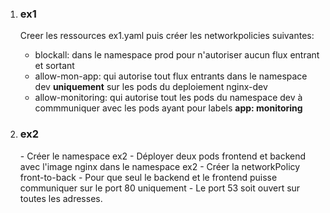

<ol>
  <li><h3>ex1</h3></li>
Creer les ressources  ex1.yaml puis créer les networkpolicies suivantes: 

- blockall:  dans le namespace prod  pour n'autoriser aucun flux entrant et  sortant
- allow-mon-app:  qui autorise tout flux entrants dans le namespace dev **uniquement** sur les pods du deploiement nginx-dev
- allow-monitoring:  qui autorise tout les pods du namespace dev à commmuniquer avec  les pods ayant pour labels **app: monitoring**


 <li><h3>ex2</h3></li>
- Créer le namespace ex2 
- Déployer deux pods frontend et backend avec l'image nginx dans le namespace ex2
- Créer la networkPolicy front-to-back
  - Pour que seul le backend et le frontend puisse communiquer sur le port 80 uniquement
  - Le port 53 soit ouvert sur toutes les adresses. 

</ol>






